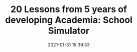 ---
date: 2021-01-31 15:39:53
link:
  source: pocket
  source_url: https://getpocket.com
  text: '20 Lessons from 5 years of developing Academia: School Simulator'
  url: https://coffeebraingames.wordpress.com/2021/01/31/20-lessons-from-5-years-of-developing-academia-school-simulator/
source: pocket
syndicated:
- type: pocket
  url: https://coffeebraingames.wordpress.com/2021/01/31/20-lessons-from-5-years-of-developing-academia-school-simulator/
- type: mastodon
  url: https://mastodon.technology/users/roytang/statuses/105651085376862548
- type: twitter
  url: https://twitter.com/roytang/statuses/1355903778017341445/
title: '20 Lessons from 5 years of developing Academia: School Simulator'
---